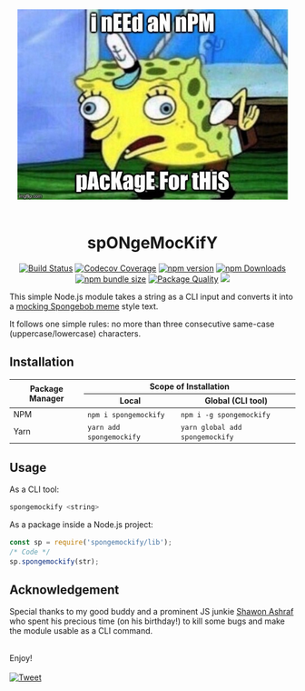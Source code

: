<div align="center">
    <img src="https://raw.githubusercontent.com/maacpiash/spongemockify/master/meme.jpeg" alt="meme">
</div>
<br>
<h1 align="center">spONgeMocKifY</h1>

<center>
<p align="center">
<a href="https://travis-ci.org/maacpiash/spongemockify" target="_blank"><img src="https://img.shields.io/travis/maacpiash/spongemockify.svg?style=flat-square" alt="Build Status"></a>
<a href="https://codecov.io/gh/maacpiash/spongemockify/" target="_blank"><img src="https://img.shields.io/codecov/c/github/maacpiash/spongemockify.svg?style=flat-square" alt="Codecov Coverage"></a>
<a href="https://www.npmjs.com/package/spongemockify" target="_blank"><img src="https://img.shields.io/npm/v/spongemockify.svg?style=flat-square" alt="npm version"></a>
<a href="https://www.npmjs.com/package/spongemockify" target="_blank"><img src="https://img.shields.io/npm/dt/spongemockify.svg?style=flat-square" alt="npm Downloads"></a>
<a href="https://www.npmjs.com/package/spongemockify" target="_blank"><img alt="npm bundle size" src="https://img.shields.io/bundlephobia/min/spongemockify?style=flat-square"></a>
<a href="https://packagequality.com/#?package=spongemockify" target="_blank"><img src="https://npm.packagequality.com/shield/spongemockify.svg?style=flat-square" alt="Package Quality"></a>
<a href="https://codeclimate.com/github/maacpiash/spongemockify/maintainability" target="_blank"><img src="https://img.shields.io/codeclimate/maintainability/maacpiash/spongemockify?style=flat-square" /></a>
</p>
</center>

This simple Node.js module takes a string as a CLI input and converts it into a [mocking Spongebob meme](https://knowyourmeme.com/memes/mocking-spongebob) style text.

It follows one simple rules: no more than three consecutive same-case (uppercase/lowercase) characters.

## Installation

<table>
  <thead>
    <tr>
      <th rowspan="2">Package Manager</th>
      <th colspan="2">Scope of Installation</th>
    </tr>
    <tr>
      <th>Local</th>
      <th>Global (CLI tool)</th>
    </tr>
  </thead>
  <tbody>
    <tr>
      <td>NPM</td>
      <td><code>npm i spongemockify</code></td>
      <td><code>npm i -g spongemockify</code></td>
    </tr>
    <tr>
      <td>Yarn</td>
      <td><code>yarn add spongemockify</code></td>
      <td><code>yarn global add spongemockify</code></td>
    </tr>
  </tbody>
</table>

## Usage
As a CLI tool:
```bash
spongemockify <string>
```

As a package inside a Node.js project:
```JavaScript
const sp = require('spongemockify/lib');
/* Code */
sp.spongemockify(str);
```

## Acknowledgement

Special thanks to my good buddy and a prominent JS junkie [Shawon Ashraf](https://github.com/ShawonAshraf) who spent his precious time (on his birthday!) to kill some bugs and make the module usable as a CLI command.
<br><br>

Enjoy! <br><br>
<a  target="_blank"
        href="https://twitter.com/intent/tweet?url=https%3A//github.com/maacpiash/spongemockify&amp;text=cHeCK%20tHIs%20Out%21"><img
            src="https://img.shields.io/twitter/url/https/github.com/maacpiash/spongemockify.svg?style=social" alt="Tweet"></a>
            

